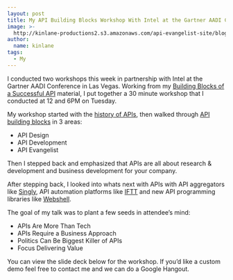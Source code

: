 ```yaml
---
layout: post
title: My API Building Blocks Workshop With Intel at the Gartner AADI Conference
image: >-
  http://kinlane-productions2.s3.amazonaws.com/api-evangelist-site/blog/intel-aadi-workshop.png
author:
  name: kinlane
tags:
  - My
---
```

I conducted two workshops this week in partnership with Intel at the Gartner AADI Conference in Las Vegas. Working from my [Building Blocks of a Successful API](/the_building_blocks_of_a_successful_api.php) material, I put together a 30 minute workshop that I conducted at 12 and 6PM on Tuesday.

My workshop started with the [history of APIs](http://apievangelist.com/blog/tag.php?Search_Tag=History), then walked through [API building blocks](http://apievangelist.com/buildingblocks/) in 3 areas:

*   API Design 
*   API Development 
*   API Evangelist

Then I stepped back and emphasized that APIs are all about research & development and business development for your company.

After stepping back, I looked into whats next with APIs with API aggregators like [Singly](http://singly.com "Singly"), API automation platforms like [IFTT](http://ifttt.com) and new API programming libraries like [Webshell](http://webshell.io).

The goal of my talk was to plant a few seeds in attendee’s mind:

*   APIs Are More Than Tech 
*   APIs Require a Business Approach 
*   Politics Can Be Biggest Killer of APIs 
*   Focus Delivering Value

You can view the slide deck below for the workshop. If you’d like a custom demo feel free to contact me and we can do a Google Hangout.